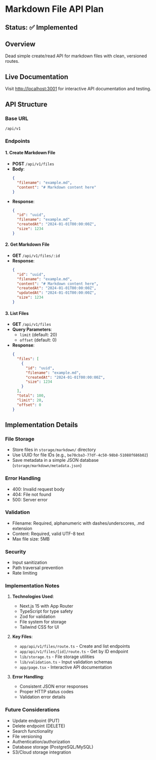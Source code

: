 # Markdown File API Plan

## Status: ✅ Implemented

## Overview
Dead simple create/read API for markdown files with clean, versioned routes.

## Live Documentation
Visit [http://localhost:3001](http://localhost:3001) for interactive API documentation and testing.

## API Structure

### Base URL
`/api/v1`

### Endpoints

#### 1. Create Markdown File
- **POST** `/api/v1/files`
- **Body**: 
  ```json
  {
    "filename": "example.md",
    "content": "# Markdown content here"
  }
  ```
- **Response**: 
  ```json
  {
    "id": "uuid",
    "filename": "example.md",
    "createdAt": "2024-01-01T00:00:00Z",
    "size": 1234
  }
  ```

#### 2. Get Markdown File
- **GET** `/api/v1/files/:id`
- **Response**: 
  ```json
  {
    "id": "uuid",
    "filename": "example.md",
    "content": "# Markdown content here",
    "createdAt": "2024-01-01T00:00:00Z",
    "updatedAt": "2024-01-01T00:00:00Z",
    "size": 1234
  }
  ```

#### 3. List Files
- **GET** `/api/v1/files`
- **Query Parameters**: 
  - `limit` (default: 20)
  - `offset` (default: 0)
- **Response**: 
  ```json
  {
    "files": [
      {
        "id": "uuid",
        "filename": "example.md",
        "createdAt": "2024-01-01T00:00:00Z",
        "size": 1234
      }
    ],
    "total": 100,
    "limit": 20,
    "offset": 0
  }
  ```

## Implementation Details

### File Storage
- Store files in `storage/markdown/` directory
- Use UUID for file IDs (e.g., `be70cba3-77df-4c50-98b8-51088f686b02`)
- Save metadata in a simple JSON database (`storage/markdown/metadata.json`)

### Error Handling
- 400: Invalid request body
- 404: File not found
- 500: Server error

### Validation
- Filename: Required, alphanumeric with dashes/underscores, .md extension
- Content: Required, valid UTF-8 text
- Max file size: 5MB

### Security
- Input sanitization
- Path traversal prevention
- Rate limiting

### Implementation Notes

1. **Technologies Used**:
   - Next.js 15 with App Router
   - TypeScript for type safety
   - Zod for validation
   - File system for storage
   - Tailwind CSS for UI

2. **Key Files**:
   - `app/api/v1/files/route.ts` - Create and list endpoints
   - `app/api/v1/files/[id]/route.ts` - Get by ID endpoint
   - `lib/storage.ts` - File storage utilities
   - `lib/validation.ts` - Input validation schemas
   - `app/page.tsx` - Interactive API documentation

3. **Error Handling**:
   - Consistent JSON error responses
   - Proper HTTP status codes
   - Validation error details

### Future Considerations
- Update endpoint (PUT)
- Delete endpoint (DELETE)
- Search functionality
- File versioning
- Authentication/authorization
- Database storage (PostgreSQL/MySQL)
- S3/Cloud storage integration